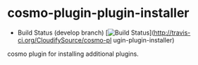 cosmo-plugin-plugin-installer
=============================

- Build Status (develop branch) [![Build Status](https://secure.travis-ci.org/CloudifySource/cosmo-plugin-plugin-installer.png?branch=develop)](http://travis-ci.org/CloudifySource/cosmo-pl    ugin-plugin-installer)

cosmo plugin for installing additional plugins.
